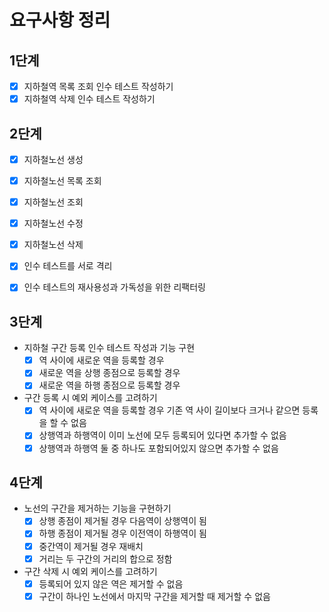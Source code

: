 # 요구사항 정리

## 1단계
-[x] 지하철역 목록 조회 인수 테스트 작성하기
-[x] 지하철역 삭제 인수 테스트 작성하기

## 2단계
- [x] 지하철노선 생성
- [x] 지하철노선 목록 조회
- [x] 지하철노선 조회
- [x] 지하철노선 수정
- [x] 지하철노선 삭제

- [x] 인수 테스트를 서로 격리
- [x] 인수 테스트의 재사용성과 가독성을 위한 리팩터링

## 3단계
- 지하철 구간 등록 인수 테스트 작성과 기능 구현
  - [x] 역 사이에 새로운 역을 등록할 경우
  - [x] 새로운 역을 상행 종점으로 등록할 경우
  - [x] 새로운 역을 하행 종점으로 등록할 경우
- 구간 등록 시 예외 케이스를 고려하기
  - [x] 역 사이에 새로운 역을 등록할 경우 기존 역 사이 길이보다 크거나 같으면 등록을 할 수 없음
  - [x] 상행역과 하행역이 이미 노선에 모두 등록되어 있다면 추가할 수 없음
  - [x] 상행역과 하행역 둘 중 하나도 포함되어있지 않으면 추가할 수 없음

## 4단계
- 노선의 구간을 제거하는 기능을 구현하기
  - [x] 상행 종점이 제거될 경우 다음역이 상행역이 됨
  - [x] 하행 종점이 제거될 경우 이전역이 하행역이 됨
  - [x] 중간역이 제거될 경우 재배치
  - [x] 거리는 두 구간의 거리의 합으로 정함
- 구간 삭제 시 예외 케이스를 고려하기
  - [x] 등록되어 있지 않은 역은 제거할 수 없음
  - [x] 구간이 하나인 노선에서 마지막 구간을 제거할 때 제거할 수 없음
